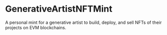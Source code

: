 # GenerativeArtistNFTMint

A personal mint for a generative artist to build, deploy, and sell NFTs of their projects on EVM blockchains.
